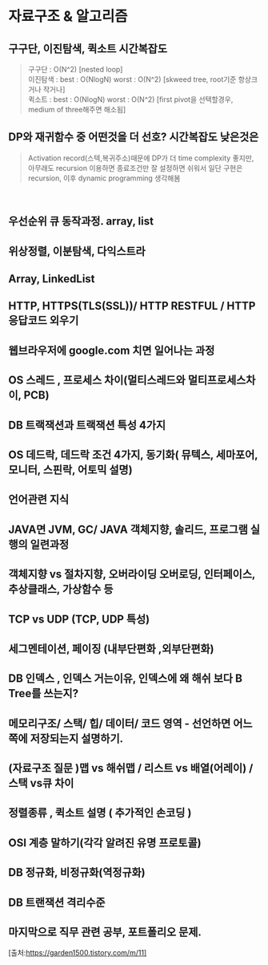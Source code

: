 # 자료구조 & 알고리즘

## 구구단, 이진탐색, 퀵소트 시간복잡도

> 구구단 : O(N^2) [nested loop]  
> 이진탐색 : best : O(NlogN) worst : O(N^2) [skweed tree, root기준 항상크거나 작거나]  
> 퀵소트 : best : O(NlogN) worst : O(N^2) [first pivot을 선택할경우, medium of three해주면 해소됨]   

## DP와 재귀함수 중 어떤것을 더 선호? 시간복잡도 낮은것은

> Activation record(스텍,복귀주소)때문에 DP가 더 time complexity 좋지만, 아무래도 recursion 이용하면 종료조건만 잘 설정하면 쉬워서 일단 구현은 recursion, 이후 dynamic programming 생각해봄  

<br>

## 우선순위 큐 동작과정. array, list

## 위상정렬, 이분탐색, 다익스트라

## Array, LinkedList

## HTTP, HTTPS(TLS(SSL))/ HTTP RESTFUL / HTTP 응답코드 외우기

## 웹브라우저에 google.com 치면 일어나는 과정

## OS 스레드 , 프로세스 차이(멀티스레드와 멀티프로세스차이, PCB)

## DB 트랙잭션과 트랙잭션 특성 4가지

## OS 데드락, 데드락 조건 4가지, 동기화( 뮤텍스, 세마포어, 모니터, 스핀락, 어토믹 설명)

## 언어관련 지식

## JAVA면 JVM, GC/ JAVA 객체지향, 솔리드, 프로그램 실행의 일련과정 

## 객체지향 vs 절차지향, 오버라이딩 오버로딩, 인터페이스, 추상클래스, 가상함수 등

## TCP vs UDP (TCP, UDP 특성)

## 세그멘테이션, 페이징 (내부단편화 ,외부단편화)

## DB 인덱스 , 인덱스 거는이유, 인덱스에 왜 해쉬 보다 B Tree를 쓰는지?

## 메모리구조/ 스택/ 힙/ 데이터/ 코드 영역 - 선언하면 어느쪽에 저장되는지 설명하기.

## (자료구조 질문 )맵 vs 해쉬맵 / 리스트 vs 배열(어레이) /스택 vs큐 차이

## 정렬종류 , 퀵소트 설명 ( 추가적인 손코딩 ) 

## OSI 계층 말하기(각각 알려진 유명 프로토콜)

## DB 정규화, 비정규화(역정규화)

## DB 트랜잭션 격리수준

## 마지막으로 직무 관련 공부, 포트폴리오 문제.

[출처:https://garden1500.tistory.com/m/11]
